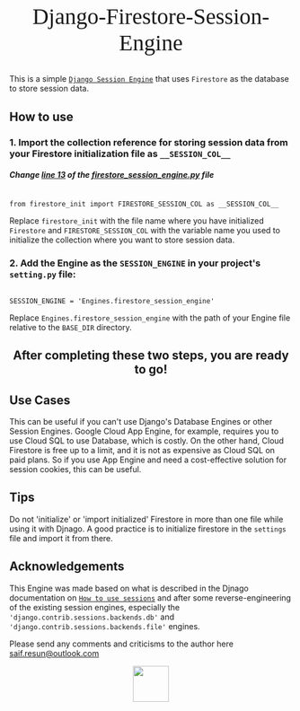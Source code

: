 # <p align="center" style="margin: 2rem auto; width: -moz-fit-content; width: fit-content; font: 2.5rem 'JetBrains Mono'">Django-Firestore-Session-Engine</p>


This is a simple [`Django Session Engine`](https://docs.djangoproject.com/en/dev/topics/http/sessions) that uses `Firestore` as the database to store session data.


## How to use


### 1. Import the collection reference for storing session data from your Firestore initialization file as `__SESSION_COL__`

##### Change [line 13](firestore_session_engine.py#L13) of the [firestore_session_engine.py](firestore_session_engine.py) file


```

from firestore_init import FIRESTORE_SESSION_COL as __SESSION_COL__

```

Replace `firestore_init` with the file name where you have initialized `Firestore` and `FIRESTORE_SESSION_COL` with the variable name you used to initialize the collection where you want to store session data.

### 2. Add the Engine as the `SESSION_ENGINE` in your project's `setting.py` file:

```

SESSION_ENGINE = 'Engines.firestore_session_engine'

```
Replace `Engines.firestore_session_engine` with the path of your Engine file relative to the `BASE_DIR` directory.

## **<p  align="center">After completing these two steps, you are ready to go!</p>**

## Use Cases

This can be useful if you can't use Django's Database Engines or other Session Engines. Google Cloud App Engine, for example, requires you to use Cloud SQL to use Database, which is costly. On the other hand, Cloud Firestore is free up to a limit, and it is not as expensive as Cloud SQL on paid plans. So if you use App Engine and need a cost-effective solution for session cookies, this can be useful.

## Tips

Do not 'initialize' or 'import initialized' Firestore in more than one file while using it with Djnago. A good practice is to initialize firestore in the `settings` file and import it from there.


## Acknowledgements

This Engine was made based on what is described in the Djnago documentation on [`How to use sessions`](https://docs.djangoproject.com/en/dev/topics/http/sessions/) and after some reverse-engineering of the existing session engines, especially the `'django.contrib.sessions.backends.db'` and `'django.contrib.sessions.backends.file'` engines.

Please send any  comments  and  criticisms  to the author here saif.resun@outlook.com
<p  align="center">
  <img  align="center" src="https://resun-c.github.io/resources/happy_coding.svg?t=1686599284" height="64px">
</p>
